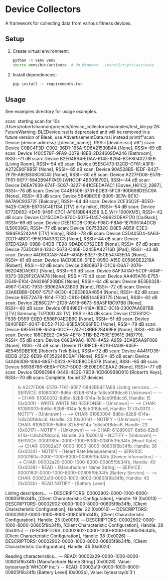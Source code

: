# Device Collectors

A framework for collecting data from various fitness devices.

## Setup

1. Create virtual environment:
   ```bash
   python -m venv venv
   source venv/bin/activate  # On Windows: .\venv\Scripts\activate
   ```

2. Install dependencies:
   ```bash
   pip install -r requirements.txt
   ```

## Usage

See examples directory for usage examples.



scan: starting scan for 10s
/Users/robertshannon/projects/device_collectors/examples/test_ble.py:26: FutureWarning: BLEDevice.rssi is deprecated and will be removed in a future version of Bleak, use AdvertisementData.rssi instead
  print(f"scan: Device {device.address} [{device_name}], RSSI={device.rssi} dB")
scan: Device C0BC4F3D-C902-36D1-195A-9D6A21530B4A [None], RSSI=-69 dB
scan: Device 140C579F-9FA9-3079-18EB-2D24609DA246 [Bathroom], RSSI=-71 dB
scan: Device B2E048B4-EDAA-6145-8264-BDF8040273EB [Living Room], RSSI=-54 dB
scan: Device 95E5C473-D2CD-CF61-A3F8-A272E90F8B5F [None], RSSI=-65 dB
scan: Device 90A528B5-1EDF-B427-2F79-A8EB308C6C45 [None], RSSI=-80 dB
scan: Device A227FD08-E57B-7F61-90F7-5842B94F7AE9 [WHOOP 4B0018792], RSSI=-44 dB
scan: Device D6EA7939-874F-5C67-3227-841CEEDAFAC1 [Govee_H61C2_2887], RSSI=-78 dB
scan: Device C44B1506-5731-EDB3-5FC9-90D698DE5C9A [None], RSSI=-83 dB
scan: Device 5B49BC5B-B005-3E7A-9E1C-8A7A9C93572F [Balcony], RSSI=-64 dB
scan: Device 2CF35C2F-BDED-9425-CAE6-E8705C4E1134 [[TV] dirty mike], RSSI=-54 dB
scan: Device 6773D652-4D45-949F-E7C1-AF918B844258 [LE_WH-1000XM5], RSSI=-42 dB
scan: Device C215CDAD-970C-5075-D457-89622DEAF170 [CarBack], RSSI=-69 dB
scan: Device DEE11CD8-D9EA-F98C-F8A6-1E79051A4DCB [L50039G], RSSI=-77 dB
scan: Device C8753B2C-D8E5-AB58-E3E3-1894FA5242AA [[TV] Vinny], RSSI=-78 dB
scan: Device C3D405D4-4A63-2CD1-4BCC-9F5D643332C3 [None], RSSI=-44 dB
scan: Device 87ED42A9-09B8-04DB-FE98-9DAD0C752CB5 [None], RSSI=-67 dB
scan: Device 753DC914-133C-5673-C46E-D245BA42716D [iPad], RSSI=-43 dB
scan: Device 44D9CCA8-744F-40AB-B3E7-35CE54743E0A [None], RSSI=-81 dB
scan: Device 1ACD9EC6-0FEE-095D-A15E-E0586DE2218A [Robert], RSSI=-42 dB
scan: Device 2980867B-D1C6-D6A7-2076-962D48DAE61D [None], RSSI=-53 dB
scan: Device 8AF347A0-5CDF-A64F-9373-3929F2CA1A78 [None], RSSI=-70 dB
scan: Device AA405A76-E755-D549-E104-2A8296F20BDE [None], RSSI=-64 dB
scan: Device 8E3E6328-4967-C43C-7933-3B062AA23B0B [None], RSSI=-72 dB
scan: Device 33A6EBB9-DD97-5757-8C30-4DBE386A4654 [None], RSSI=-82 dB
scan: Device 8EE72A7B-1614-F70D-C613-DB5144EB0775 [None], RSSI=-82 dB
scan: Device 2E88C27F-21D8-A918-6673-98A5F1BC97B8 [None], RSSI=-80 dB
scan: Device 0FB49E01-419A-1E8C-3C18-23007AA697BB [[TV] Samsung TU700D 43 TV], RSSI=-84 dB
scan: Device C12E812C-F536-D599-E0E0-E586F04EDB6C [None], RSSI=-51 dB
scan: Device 5840FBEF-9347-BC52-7133-95E5A5066FBD [None], RSSI=-79 dB
scan: Device 68E5ED9F-6524-0CCE-7747-D8BBF28469E6 [None], RSSI=-80 dB
scan: Device 188CBEE2-DA5A-4EF8-311B-B2750E1E961E [NB779], RSSI=-55 dB
scan: Device C683A9AC-1078-4A52-A959-3DA85AA9F086 [None], RSSI=-74 dB
scan: Device 1173BFCE-BD10-DA08-645F-4E5459DBE10E [Robert’s Trek Bike], RSSI=-72 dB
scan: Device 4A41FD35-6DDB-2122-6EB9-6F352248C6AF [None], RSSI=-85 dB
scan: Device 54A063DB-1094-8857-0323-AF8CE8CDE47B [None], RSSI=-85 dB
scan: Device 56936786-6EBA-FC57-5D02-35E0ED9CEAA2 [None], RSSI=-77 dB
scan: Device 5D99E984-8449-4E2E-79D9-1CD609B9D910 [Robert’s Keys], RSSI=-70 dB
scan: Complete, found 37 devices
> ls A227FD08-E57B-7F61-90F7-5842B94F7AE9
Listing services...
   -- SERVICE: 61080001-8d6d-82b8-614a-1c8cb0f8dcc6 [Unknown]
   --   --> CHAR: 61080002-8d6d-82b8-614a-1c8cb0f8dcc6, Handle: 15 (0x000f) - WRITE WRITE NO RESPONSE - [Unknown]
   --   --> CHAR: 61080003-8d6d-82b8-614a-1c8cb0f8dcc6, Handle: 17 (0x0011) - NOTIFY - [Unknown]
   --   --> CHAR: 61080004-8d6d-82b8-614a-1c8cb0f8dcc6, Handle: 20 (0x0014) - NOTIFY - [Unknown]
   --   --> CHAR: 61080005-8d6d-82b8-614a-1c8cb0f8dcc6, Handle: 23 (0x0017) - NOTIFY - [Unknown]
   --   --> CHAR: 61080007-8d6d-82b8-614a-1c8cb0f8dcc6, Handle: 26 (0x001a) - NOTIFY - [Unknown]
   -- SERVICE: 0000180d-0000-1000-8000-00805f9b34fb [Heart Rate]
   --   --> CHAR: 00002a37-0000-1000-8000-00805f9b34fb, Handle: 36 (0x0024) - NOTIFY - [Heart Rate Measurement]
   -- SERVICE: 0000180a-0000-1000-8000-00805f9b34fb [Device Information]
   --   --> CHAR: 00002a29-0000-1000-8000-00805f9b34fb, Handle: 40 (0x0028) - READ - [Manufacturer Name String]
   -- SERVICE: 0000180f-0000-1000-8000-00805f9b34fb [Battery Service]
   --   --> CHAR: 00002a19-0000-1000-8000-00805f9b34fb, Handle: 43 (0x002b) - READ NOTIFY - [Battery Level]

Listing descriptors...
   --  DESCRIPTORS: 00002902-0000-1000-8000-00805f9b34fb, [Client Characteristic Configuration], Handle: 19 (0x0013)
   --  DESCRIPTORS: 00002902-0000-1000-8000-00805f9b34fb, [Client Characteristic Configuration], Handle: 22 (0x0016)
   --  DESCRIPTORS: 00002902-0000-1000-8000-00805f9b34fb, [Client Characteristic Configuration], Handle: 25 (0x0019)
   --  DESCRIPTORS: 00002902-0000-1000-8000-00805f9b34fb, [Client Characteristic Configuration], Handle: 28 (0x001c)
   --  DESCRIPTORS: 00002902-0000-1000-8000-00805f9b34fb, [Client Characteristic Configuration], Handle: 38 (0x0026)
   --  DESCRIPTORS: 00002902-0000-1000-8000-00805f9b34fb, [Client Characteristic Configuration], Handle: 45 (0x002d)

Reading characteristics...
  -- READ: 00002a29-0000-1000-8000-00805f9b34fb [Manufacturer Name String] (0x0028), Value: bytearray(b'WHOOP Inc.')
  -- READ: 00002a19-0000-1000-8000-00805f9b34fb [Battery Level] (0x002b), Value: bytearray(b'3')
